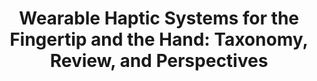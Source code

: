 ---
title: 'Wearable Haptic Systems for the Fingertip and the Hand: Taxonomy, Review, and Perspectives'
authors: 'Claudio Pacchierotti, Stephen Sinclair, Massimiliano Solazzi, Antonio Frisoli, Vincent Hayward, Domenico Prattichizzo'
venue: 'IEEE Transactions on Haptics, Volume: 10 Issue: 4'
doi: 'https://doi.org/10.1109/TOH.2017.2689006'
reason: 'A quick lens to learn finger-worn haptic devices.'
picked_by: 'Huaishu'
---